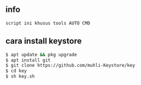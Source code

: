 ## info
```
script ini khusus tools AUTO CMD
```
## cara install keystore
```bash
$ apt update && pkg upgrade
$ apt install git
$ git clone https://github.com/muhli-Keystore/key
$ cd key
$ sh key.sh